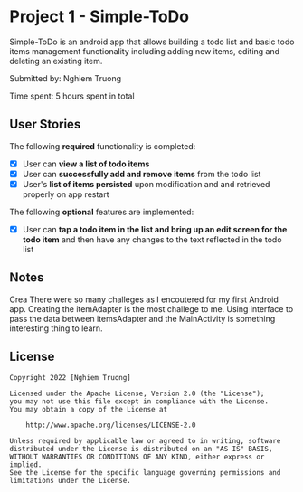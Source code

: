 # Project 1 - Simple-ToDo

Simple-ToDo is an android app that allows building a todo list and basic todo items management functionality including adding new items, editing and deleting an existing item.

Submitted by: Nghiem Truong

Time spent: 5 hours spent in total

## User Stories

The following **required** functionality is completed:

* [x] User can **view a list of todo items**
* [x] User can **successfully add and remove items** from the todo list
* [x] User's **list of items persisted** upon modification and and retrieved properly on app restart

The following **optional** features are implemented:

* [x] User can **tap a todo item in the list and bring up an edit screen for the todo item** and then have any changes to the text reflected in the todo list



## Notes
Crea
There were so many challeges as I encoutered for my first Android app. Creating the itemAdapter is the most challege to me. 
Using interface to pass the data between itemsAdapter and the MainActivity is something interesting thing to learn.

## License

    Copyright 2022 [Nghiem Truong]

    Licensed under the Apache License, Version 2.0 (the "License");
    you may not use this file except in compliance with the License.
    You may obtain a copy of the License at

        http://www.apache.org/licenses/LICENSE-2.0

    Unless required by applicable law or agreed to in writing, software
    distributed under the License is distributed on an "AS IS" BASIS,
    WITHOUT WARRANTIES OR CONDITIONS OF ANY KIND, either express or implied.
    See the License for the specific language governing permissions and
    limitations under the License.
